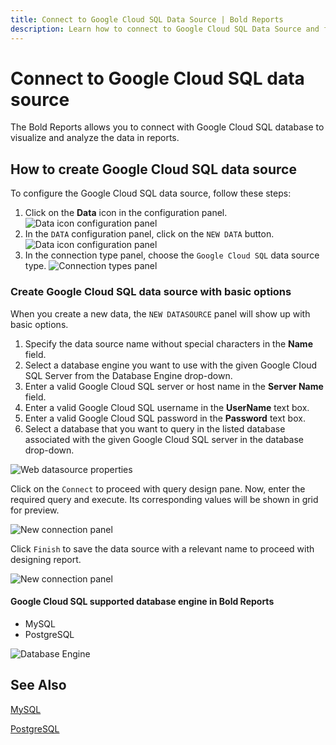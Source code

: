 ```yaml
---
title: Connect to Google Cloud SQL Data Source | Bold Reports
description: Learn how to connect to Google Cloud SQL Data Source and feed data to your RDL reports using Bold Reports Designer.
---
```


# Connect to Google Cloud SQL data source

The Bold Reports allows you to connect with Google Cloud SQL database to visualize and analyze the data in reports.

## How to create Google Cloud SQL data source

To configure the Google Cloud SQL data source, follow these steps:

1. Click on the **Data** icon in the configuration panel.
   ![Data icon configuration panel](/static/assets/on-premise/images/report-designer/manage-data/data-connectors/data-configuration-panel.png)
2. In the `DATA` configuration panel, click on the `NEW DATA` button.
   ![Data icon configuration panel](/static/assets/on-premise/images/report-designer/manage-data/data-connectors/new-data-button.png)
3. In the connection type panel, choose the `Google Cloud SQL` data source type.
   ![Connection types panel](/static/assets/on-premise/images/report-designer/manage-data/google-cloud-sql-data-source/connection-types.png)

### Create Google Cloud SQL data source with basic options

When you create a new data, the `NEW DATASOURCE` panel will show up with basic options.

1. Specify the data source name without special characters in the **Name** field.
2. Select a database engine you want to use with the given Google Cloud SQL Server from the Database Engine drop-down.
3. Enter a valid Google Cloud SQL server or host name in the **Server Name** field.
4. Enter a valid Google Cloud SQL username in the **UserName** text box.
5. Enter a valid Google Cloud SQL password in the **Password** text box.
6. Select a database that you want to query in the listed database associated with the given Google Cloud SQL server in the database drop-down.

![Web datasource properties](/static/assets/on-premise/images/report-designer/manage-data/google-cloud-sql-data-source/basic-options.png)

Click on the `Connect` to proceed with query design pane. Now, enter the required query and execute. Its corresponding values will be shown in grid for preview.

![New connection panel](/static/assets/on-premise/images/report-designer/manage-data/google-cloud-sql-data-source/execute-schema.png)

Click `Finish` to save the data source with a relevant name to proceed with designing report.

![New connection panel](/static/assets/on-premise/images/report-designer/manage-data/google-cloud-sql-data-source/data-list.png)

#### Google Cloud SQL supported database engine in Bold Reports

* MySQL
* PostgreSQL

![Database Engine](/static/assets/on-premise/images/report-designer/manage-data/google-cloud-sql-data-source/database-engine.png)

## See Also

[MySQL](./../../data-connectors/mysql-data-source/)

[PostgreSQL](./../../data-connectors/postgresql-data-source/)